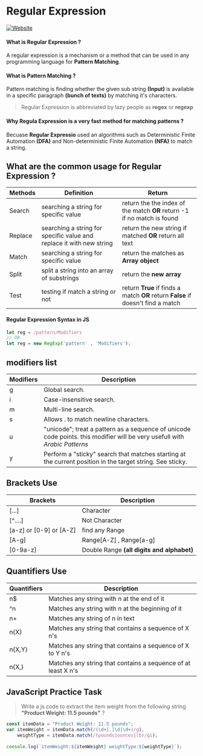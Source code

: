 # Regular Expression <br/>
[![Website](https://img.shields.io/badge/Using-JavaScript-green)](https://github.com/thotho19)
#### What is Regular Expression ? <br/>
A regular expression is a mechanism or a method  that can be used in any programming language for **Pattern Matching**. <br/>
#### What is Pattern Matching ? <br/>
Pattern matching is finding whether the given sub string **(Input)** is available in a specific paragraph **(bunch of texts)** by matching it's characters.<br/>
> Regular Expression is abbreviated by lazy people as **regex** or **regexp** <br/>
#### Why Regula Expression is a very fast method for matching patterns ?
Becuase **Regular Expressio** used an algorithms such as Deterministic Finite Automation **(DFA)** and Non-deterministic Finite Automation **(NFA)** to match a string.
## What are the common usage for Regular Expression ?
**Methods** | **Definition** | **Return** 
------------|----------- |-----------
Search | searching a string for specific value |return the the index of the match **OR** return -1 if no match is found 
Replace | searching a string for specific value and replace it with new string | return the new string if matched **OR** return all text
Match | searching a string for specific value | return the matches as **Array object** 
Split | split a string into an array of substrings | return the **new array**
Test | testing if match a string or not | return **True** if finds a match **OR** return **False** if doesn't find a match 
#### Regular Expression Syntax in JS
```javascript
let reg = /pattern/Modifiers
// OR 
let reg = new RegExp('pattern' , 'Modifiers');
```
## modifiers list
**Modifiers** | **Description** |
------------|----------- |
g	  |Global search.
i	|Case-insensitive search.
m	|Multi-line search.	
s	|Allows . to match newline characters.	
u	|"unicode"; treat a pattern as a sequence of unicode code points.	this modifier will be very usefull with *Arabic Patterns*
y	|Perform a "sticky" search that matches starting at the current position in the target string. See sticky.
## Brackets Use
**Brackets** | **Description** |
------------|----------- |
[...] | Character
[^....] | Not Character
[a-z] or [0-9] or [A-Z] | find any Range
[A-g] | Range[A-Z] , Range[a-g]
[0-9a-z] | Double Range **(all digits and alphabet)**
## Quantifiers Use
**Quantifiers** | **Description** 
------------|----------- 
n$ | Matches any string with n at the end of it 
^n |	Matches any string with n at the beginning of it
n+	| Matches any string of n in text
n{X} | 	Matches any string that contains a sequence of X n's
n{X,Y} | Matches any string that contains a sequence of X to Y n's
n{X,} | Matches any string that contains a sequence of at least X n's

## JavaScript Practice Task <br/>
> Write a js code to extract the item weight from the following string **"Product Weight: 11.5 pounds"** ?
```javascript
const itemData = "Product Weight: 11.5 pounds";
var itemWeight = itemData.match(/(\d+[.]\d|\d+)/g),
    weightType = itemData.match(/(pounds|ounces|lb)/gi);
    
console.log(`itemWeight:${itemWeight} weightType:${weightType}`);
```
